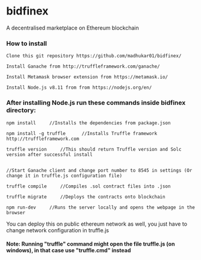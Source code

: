 # bidfinex
A decentralised marketplace on Ethereum blockchain

### How to install
    Clone this git repository https://github.com/madhukar01/bidfinex/

    Install Ganache from http://truffleframework.com/ganache/

    Install Metamask browser extension from https://metamask.io/

    Install Node.js v8.11 from from https://nodejs.org/en/


### After installing Node.js run these commands inside bidfinex directory:

    npm install     //Installs the dependencies from package.json

    npm install -g truffle      //Installs Truffle framework http://truffleframework.com

    truffle version     //This should return Truffle version and Solc version after successful install


    //Start Ganache client and change port number to 8545 in settings (Or change it in truffle.js configuration file)

    truffle compile     //Compiles .sol contract files into .json 

    truffle migrate     //Deploys the contracts onto blockchain

    npm run-dev     //Runs the server locally and opens the webpage in the browser


You can deploy this on public ethereum network as well, you just have to change network configuration in truffle.js 

#### Note: Running "truffle" command might open the file truffle.js (on windows), in that case use "truffle.cmd" instead